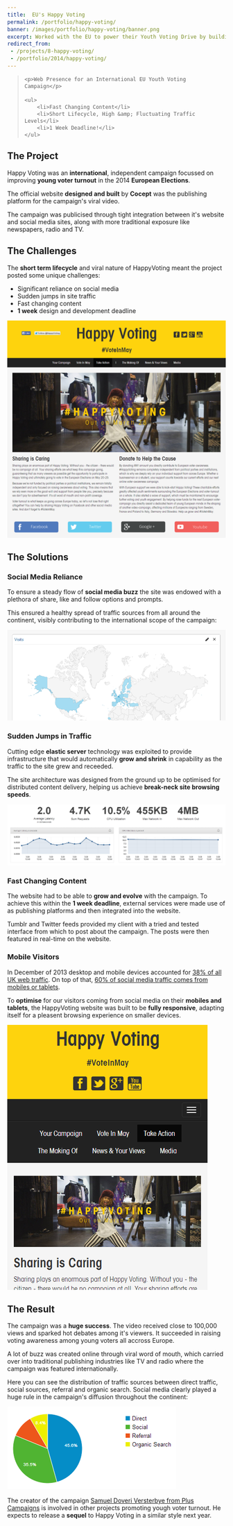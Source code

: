 ```yaml
---
title:  EU's Happy Voting
permalink: /portfolio/happy-voting/
banner: /images/portfolio/happy-voting/banner.png
excerpt: Worked with the EU to power their Youth Voting Drive by building the website for their "Happy Voting" participation campaign, with great engagement results
redirect_from: 
 - /projects/8-happy-voting/
 - /portfolio/2014/happy-voting/
---
```


<blockquote>

	<p>Web Presence for an International EU Youth Voting Campaign</p>

	<ul>
		<li>Fast Changing Content</li>
		<li>Short Lifecycle, High &amp; Fluctuating Traffic Levels</li>
		<li>1 Week Deadline!</li>
	</ul>

</blockquote>

## The Project

Happy Voting was an **international**, independent campaign focussed on improving **young voter turnout** in the 2014 **European Elections**.

The official website **designed and built** by **Cocept** was the publishing platform for the campaign's viral video.

The campaign was publicised through tight integration between it's website and social media sites, along with more traditional exposure like newspapers, radio and TV.

## The Challenges

The **short term lifecycle** and viral nature of HappyVoting meant the project posted some unique challenges:

- Significant reliance on social media
- Sudden jumps in site traffic
- Fast changing content
- **1 week** design and development deadline

![Happy Voting Home Page](/images/portfolio/happy-voting/home.png)

## The Solutions

### Social Media Reliance

To ensure a steady flow of **social media buzz** the site was endowed with a plethora of share, like and follow options and prompts.

This ensured a healthy spread of traffic sources from all around the continent, visibly contributing to the international scope of the campaign:

![Visitor Map](/images/portfolio/happy-voting/map.png)

### Sudden Jumps in Traffic

Cutting edge **elastic server** technology was exploited to provide infrastructure that would automatically **grow and shrink** in capability as the traffic to the site grew and receeded.

The site architecture was designed from the ground up to be optimised for distributed content delivery, helping us achieve **break-neck site browsing speeds**.

![Amazon Web Services Metrics](/images/portfolio/happy-voting/aws-metrics.png)

### Fast Changing Content

The website had to be able to **grow and evolve** with the campaign. To achieve this within the **1 week deadline**, external services were made use of as publishing platforms and then integrated into the website.

Tumblr and Twitter feeds provided my client with a tried and tested interface from which to post about the campaign. The posts were then featured in real-time on the website.

### Mobile Visitors

In December of 2013 desktop and mobile devices accounted for [38% of all UK web traffic](http://www.intelligentpositioning.com/blog/2014/01/mobile-and-tablet-traffic-set-to-overtake-desktop-by-mid-2014/). On top of that, [60% of social media traffic comes from mobiles or tablets](http://www.businessinsider.com/social-media-engagement-statistics-2013-12). 

To **optimise** for our visitors coming from social media on their **mobiles and tablets**, the HappyVoting website was built to be **fully responsive**, adapting itself for a pleasent browsing experience on smaller devices.

![Mobile Optimisation](/images/portfolio/happy-voting/mobile.png)

## The Result

The campaign was a **huge success**. The video received close to 100,000 views and sparked hot debates among it's viewers. It succeeded in raising voting awareness among young voters all accross Europe.

A lot of buzz was created online through viral word of mouth, which carried over into traditional publishing industries like TV and radio where the campaign was featured internationally.

Here you can see the distribution of traffic sources between direct traffic, social sources, referral and organic search. Social media clearly played a huge rule in the campaign's diffusion throughout the continent:

![Traffic Sources](/images/portfolio/happy-voting/traffic.png)

The creator of the campaign [Samuel Doveri Versterbye from Plus Campaigns](http://www.PlusCampaigns.com) is involved in other projects promoting yough voter turnout. He expects to release a **sequel** to Happy Voting in a similar style next year.
